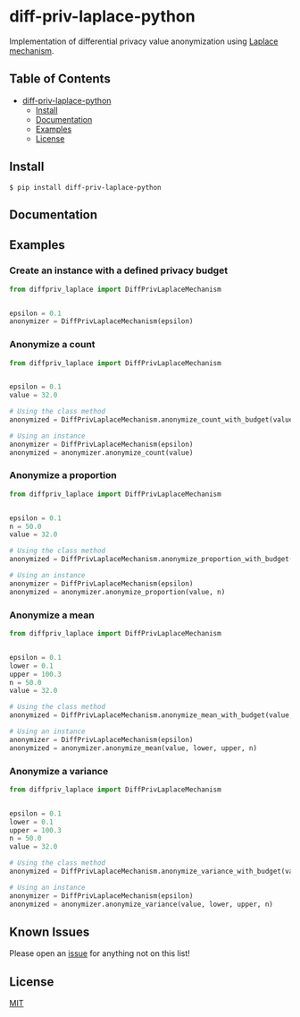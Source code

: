 diff-priv-laplace-python
=========================

Implementation of differential privacy value anonymization using [Laplace mechanism][1].

## Table of Contents

- [diff-priv-laplace-python](#diff-priv-laplace-python)
  * [Install](#install)
  * [Documentation](#documentation)
  * [Examples](#examples)
  * [License](#license)

## Install

```console
$ pip install diff-priv-laplace-python
```

## Documentation

## Examples

### Create an instance with a defined privacy budget

```python
from diffpriv_laplace import DiffPrivLaplaceMechanism


epsilon = 0.1
anonymizer = DiffPrivLaplaceMechanism(epsilon)
```

### Anonymize a count

```python
from diffpriv_laplace import DiffPrivLaplaceMechanism


epsilon = 0.1
value = 32.0

# Using the class method
anonymized = DiffPrivLaplaceMechanism.anonymize_count_with_budget(value, epsilon)

# Using an instance
anonymizer = DiffPrivLaplaceMechanism(epsilon)
anonymized = anonymizer.anonymize_count(value)
```

### Anonymize a proportion

```python
from diffpriv_laplace import DiffPrivLaplaceMechanism


epsilon = 0.1
n = 50.0
value = 32.0

# Using the class method
anonymized = DiffPrivLaplaceMechanism.anonymize_proportion_with_budget(value, n, epsilon)

# Using an instance
anonymizer = DiffPrivLaplaceMechanism(epsilon)
anonymized = anonymizer.anonymize_proportion(value, n)
```

### Anonymize a mean

```python
from diffpriv_laplace import DiffPrivLaplaceMechanism


epsilon = 0.1
lower = 0.1
upper = 100.3
n = 50.0
value = 32.0

# Using the class method
anonymized = DiffPrivLaplaceMechanism.anonymize_mean_with_budget(value, lower, upper, n, epsilon)

# Using an instance
anonymizer = DiffPrivLaplaceMechanism(epsilon)
anonymized = anonymizer.anonymize_mean(value, lower, upper, n)
```

### Anonymize a variance

```python
from diffpriv_laplace import DiffPrivLaplaceMechanism


epsilon = 0.1
lower = 0.1
upper = 100.3
n = 50.0
value = 32.0

# Using the class method
anonymized = DiffPrivLaplaceMechanism.anonymize_variance_with_budget(value, lower, upper, n, epsilon)

# Using an instance
anonymizer = DiffPrivLaplaceMechanism(epsilon)
anonymized = anonymizer.anonymize_variance(value, lower, upper, n)
```

## Known Issues

Please open an [issue][2] for anything not on this list!

## License
[MIT][3]

[1]: https://en.wikipedia.org/wiki/Differential_privacy#The_Laplace_mechanism
[2]: https://github.com/aleph-research/diff-priv-laplace-python/issues/new
[3]: https://github.com/plaid/aleph-research/diff-priv-laplace-python/blob/master/LICENSE
